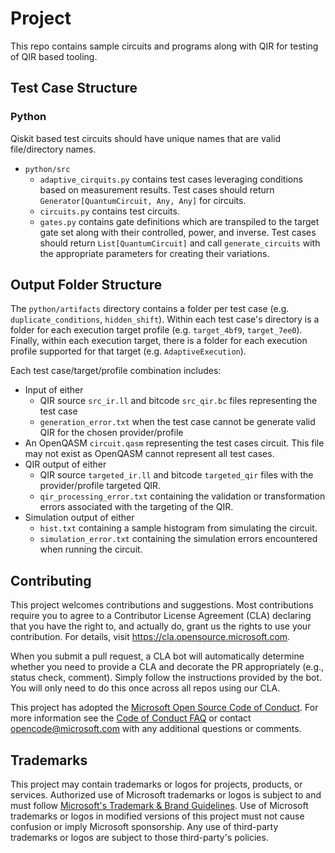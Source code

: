 # Project

This repo contains sample circuits and programs along with QIR for testing of QIR based tooling.

## Test Case Structure

### Python

Qiskit based test circuits should have unique names that are valid file/directory names.

- `python/src`
  - `adaptive_cirquits.py` contains test cases leveraging conditions based on measurement results. Test cases should return `Generator[QuantumCircuit, Any, Any]` for circuits.
  - `circuits.py` contains test circuits.
  - `gates.py` contains gate definitions which are transpiled to the target gate set along with their controlled, power, and inverse. Test cases should return `List[QuantumCircuit]` and call `generate_circuits` with the appropriate parameters for creating their variations.

## Output Folder Structure

The `python/artifacts` directory contains a folder per test case
(e.g. `duplicate_conditions`, `hidden_shift`). Within each test case's
directory is a folder for each execution target profile (e.g. `target_4bf9`,
`target_7ee0`). Finally, within each execution target, there is a folder for
each execution profile supported for that target (e.g. `AdaptiveExecution`).

Each test case/target/profile combination includes:
- Input of either
  - QIR source `src_ir.ll` and bitcode `src_qir.bc` files representing the test case
  - `generation_error.txt` when the test case cannot be generate valid QIR for the chosen provider/profile
- An OpenQASM `circuit.qasm` representing the test cases circuit. This file may not exist as OpenQASM cannot represent all test cases.
- QIR output of either
  -  QIR source `targeted_ir.ll` and bitcode `targeted_qir` files with the provider/profile targeted QIR.
  - `qir_processing_error.txt` containing the validation or transformation errors associated with the targeting of the QIR.
- Simulation output of either
  - `hist.txt` containing a sample histogram from simulating the circuit.
  - `simulation_error.txt` containing the simulation errors encountered when running the circuit. 

## Contributing

This project welcomes contributions and suggestions.  Most contributions require you to agree to a
Contributor License Agreement (CLA) declaring that you have the right to, and actually do, grant us
the rights to use your contribution. For details, visit https://cla.opensource.microsoft.com.

When you submit a pull request, a CLA bot will automatically determine whether you need to provide
a CLA and decorate the PR appropriately (e.g., status check, comment). Simply follow the instructions
provided by the bot. You will only need to do this once across all repos using our CLA.

This project has adopted the [Microsoft Open Source Code of Conduct](https://opensource.microsoft.com/codeofconduct/).
For more information see the [Code of Conduct FAQ](https://opensource.microsoft.com/codeofconduct/faq/) or
contact [opencode@microsoft.com](mailto:opencode@microsoft.com) with any additional questions or comments.

## Trademarks

This project may contain trademarks or logos for projects, products, or services. Authorized use of Microsoft 
trademarks or logos is subject to and must follow 
[Microsoft's Trademark & Brand Guidelines](https://www.microsoft.com/en-us/legal/intellectualproperty/trademarks/usage/general).
Use of Microsoft trademarks or logos in modified versions of this project must not cause confusion or imply Microsoft sponsorship.
Any use of third-party trademarks or logos are subject to those third-party's policies.

